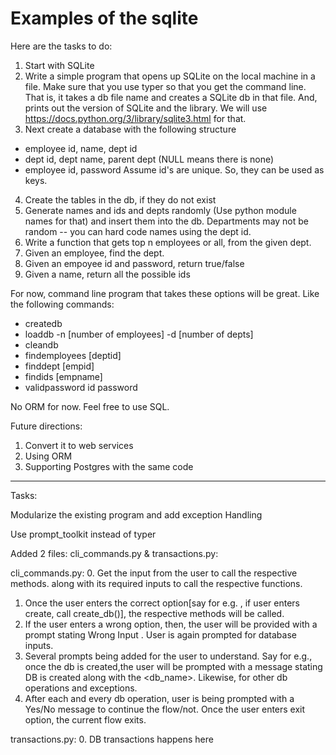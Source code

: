 # Examples of the sqlite
Here are the tasks to do:

1. Start with SQLite
2. Write a simple program that opens up SQLite on the local machine in a file. Make sure that you use typer so that you get the command line. That is, it takes a db file name and creates a SQLite db in that file. And, prints out the version of SQLite and the library. We will use https://docs.python.org/3/library/sqlite3.html for that. 
3. Next create a database with the following structure
- employee id, name, dept id
- dept id, dept name, parent dept (NULL means there is none)
- employee id, password
Assume id's are unique. So, they can be used as keys.
4. Create the tables in the db, if they do not exist
5. Generate names and ids and depts randomly (Use python module names for that) and insert them into the db. Departments may not be random -- you can hard code names using the dept id. 
6. Write a function that gets top n employees or all, from the given dept.
7. Given an employee, find the dept.
8. Given an empoyee id and password, return true/false
9. Given a name, return all the possible ids

For now, command line program that takes these options will be great. Like the following commands:

- createdb
- loaddb -n [number of employees] -d [number of depts]
- cleandb
- findemployees [deptid]
- finddept [empid]
- findids [empname]
- validpassword id password

No ORM for now. Feel free to use SQL.

Future directions:
1. Convert it to web services
2. Using ORM
3. Supporting Postgres with the same code

--------------------------------------------------------------------
Tasks:

Modularize the existing program and add exception Handling

Use prompt_toolkit instead of typer

Added 2 files: cli_commands.py & transactions.py:

cli_commands.py:
0. Get the input from the user to call the respective methods. along with its required inputs to call the respective functions.
1. Once the user enters the correct option[say for e.g. , if user enters create, call create_db()], the respective methods will be called.
2. If the user enters a wrong option, then, the user will be provided with a prompt stating Wrong Input . User is again prompted for database inputs.
3. Several prompts being added for the user to understand. Say for e.g., once the db is created,the user will be prompted with a message stating DB is created along with the <db_name>. Likewise, for other db operations and exceptions.
4. After each and every db operation, user is being prompted with a Yes/No message to continue the flow/not. Once the user enters exit option, the current flow exits.

transactions.py:
0. DB transactions happens here

